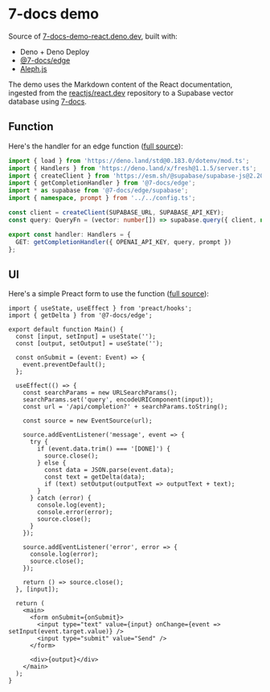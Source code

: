 # 7-docs demo

Source of [7-docs-demo-react.deno.dev](https://7-docs-demo-react.deno.dev), built with:

- Deno + Deno Deploy
- [@7-docs/edge](https://www.npmjs.com/package/@7-docs/edge)
- [Aleph.js](https://alephjs.org)

The demo uses the Markdown content of the React documentation, ingested from the
[reactjs/react.dev](https://github.com/reactjs/react.dev/tree/main/src/content) repository to a Supabase vector database
using [7-docs](https://github.com/7-docs/7-docs).

## Function

Here's the handler for an edge function ([full source](./routes/api//completion.ts)):

```ts
import { load } from 'https://deno.land/std@0.183.0/dotenv/mod.ts';
import { Handlers } from 'https://deno.land/x/fresh@1.1.5/server.ts';
import { createClient } from 'https://esm.sh/@supabase/supabase-js@2.20.0';
import { getCompletionHandler } from '@7-docs/edge';
import * as supabase from '@7-docs/edge/supabase';
import { namespace, prompt } from '../../config.ts';

const client = createClient(SUPABASE_URL, SUPABASE_API_KEY);
const query: QueryFn = (vector: number[]) => supabase.query({ client, namespace, vector });

export const handler: Handlers = {
  GET: getCompletionHandler({ OPENAI_API_KEY, query, prompt })
};
```

## UI

Here's a simple Preact form to use the function ([full source](./islands/Main.tsx)):

```tsx
import { useState, useEffect } from 'preact/hooks';
import { getDelta } from '@7-docs/edge';

export default function Main() {
  const [input, setInput] = useState('');
  const [output, setOutput] = useState('');

  const onSubmit = (event: Event) => {
    event.preventDefault();
  };

  useEffect(() => {
    const searchParams = new URLSearchParams();
    searchParams.set('query', encodeURIComponent(input));
    const url = '/api/completion?' + searchParams.toString();

    const source = new EventSource(url);

    source.addEventListener('message', event => {
      try {
        if (event.data.trim() === '[DONE]') {
          source.close();
        } else {
          const data = JSON.parse(event.data);
          const text = getDelta(data);
          if (text) setOutput(outputText => outputText + text);
        }
      } catch (error) {
        console.log(event);
        console.error(error);
        source.close();
      }
    });

    source.addEventListener('error', error => {
      console.log(error);
      source.close();
    });

    return () => source.close();
  }, [input]);

  return (
    <main>
      <form onSubmit={onSubmit}>
        <input type="text" value={input} onChange={event => setInput(event.target.value)} />
        <input type="submit" value="Send" />
      </form>

      <div>{output}</div>
    </main>
  );
}
```
